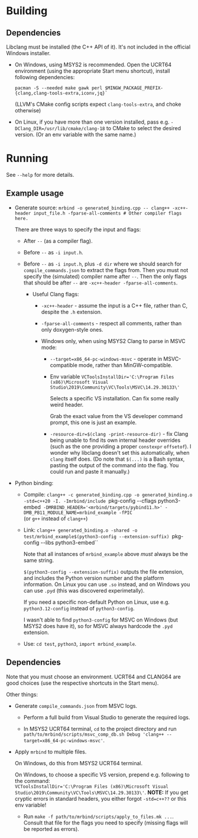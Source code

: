 # Building

## Dependencies

Libclang must be installed (the C++ API of it). It's not included in the official Windows installer.

* On Windows, using MSYS2 is recommended. Open the UCRT64 environment (using the appropriate Start menu shortcut), install following dependencies:
  ```
  pacman -S --needed make gawk perl $MINGW_PACKAGE_PREFIX-{clang,clang-tools-extra,iconv,jq}`
  ```
  (LLVM's CMake config scripts expect `clang-tools-extra`, and choke otherwise)

* On Linux, if you have more than one version installed, pass e.g. `-DClang_DIR=/usr/lib/cmake/clang-18` to CMake to select the desired version. (Or an env variable with the same name.)

# Running

See `--help` for more details.

## Example usage

* Generate source:
  `mrbind -o generated_binding.cpp -- clang++ -xc++-header input_file.h -fparse-all-comments # Other compiler flags here.`

  There are three ways to specify the input and flags:
  * After `--` (as a compiler flag).
  * Before `--` as `-i input.h`.
  * Before `--` as `-i input.h`, plus `-d dir` where we should search for `compile_commands.json` to extract the flags from. Then you must not specify the (simulated) compiler name after `--`. Then the only flags that should be after `--` are `-xc++-header -fparse-all-comments`.

    * Useful Clang flags:

      * `-xc++-header` - assume the input is a C++ file, rather than C, despite the `.h` extension.

      * `-fparse-all-comments` - respect all comments, rather than only doxygen-style ones.

      * Windows only, when using MSYS2 Clang to parse in MSVC mode:

        * `--target=x86_64-pc-windows-msvc` - operate in MSVC-compatible mode, rather than MinGW-compatible.
        * Env variable `VCToolsInstallDir='C:\Program Files (x86)\Microsoft Visual Studio\2019\Community\VC\Tools\MSVC\14.29.30133\'`

          Selects a specific VS installation. Can fix some really weird header.

          Grab the exact value from the VS developer command prompt, this one is just an example.

        * `-resource-dir=$(clang -print-resource-dir)` - fix Clang being unable to find its own internal header overrides (such as the one providing a proper `constexpr` `offsetof`). I wonder why libclang doesn't set this automatically, when `clang` itself does. (Do note that `$(...)` is a Bash syntax, pasting the output of the command into the flag. You could run and paste it manually.)

* Python binding:
  * Compile: `clang++ -c generated_binding.cpp -o generated_binding.o -std=c++20 -I. -Imrbind/include `pkg-config --cflags python3-embed` -DMRBIND_HEADER='<mrbind/targets/pybind11.h>' -DMB_PB11_MODULE_NAME=mrbind_example -fPIC`<br/>
    (or `g++` instead of `clang++`)

  * Link: `clang++ generated_binding.o -shared -o test/mrbind_example$(python3-config --extension-suffix) `pkg-config --libs python3-embed``

    Note that all instances of `mrbind_example` above *must* always be the same string.

    `$(python3-config --extension-suffix)` outputs the file extension, and includes the Python version number and the platform information. On Linux you can use `.so` instead, and on Windows you can use `.pyd` (this was discovered experimetally).

    If you need a specific non-default Python on Linux, use e.g. `python3.12-config` instead of `python3-config`.

    I wasn't able to find `python3-config` for MSVC on Windows (but MSYS2 does have it), so for MSVC always hardcode the `.pyd` extension.

  * Use: `cd test`, `python3`, `import mrbind_example`.

## Dependencies


  Note that you must choose an environment. UCRT64 and CLANG64 are good choices (use the respective shortcuts in the Start menu).

Other things:

  * Generate `compile_commands.json` from MSVC logs.

    * Perform a full build from Visual Studio to generate the required logs.

    * In MSYS2 UCRT64 terminal, `cd` to the project directory and run `path/to/mrbind/scripts/msvc_comp_db.sh Debug 'clang++ --target=x86_64-pc-windows-msvc'`.

  * Apply `mrbind` to multiple files.

    On Windows, do this from MSYS2 UCRT64 terminal.

    On Windows, to choose a specific VS version, prepend e.g. following to the command: <br/>
    `VCToolsInstallDir='C:\Program Files (x86)\Microsoft Visual Studio\2019\Community\VC\Tools\MSVC\14.29.30133\'`. **NOTE:** If you get cryptic errors in standard headers, you either forgot `-std=c++??` or this env variable!

    * Run `make -f path/to/mrbind/scripts/apply_to_files.mk ...`. Consult that file for the flags you need to specify (missing flags will be reported as errors).
